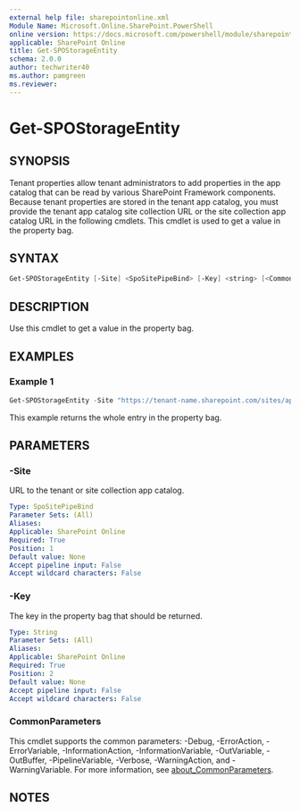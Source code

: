 ```yaml
---
external help file: sharepointonline.xml
Module Name: Microsoft.Online.SharePoint.PowerShell
online version: https://docs.microsoft.com/powershell/module/sharepoint-online/get-spostorageentity
applicable: SharePoint Online
title: Get-SPOStorageEntity
schema: 2.0.0
author: techwriter40
ms.author: pamgreen
ms.reviewer:
---
```


# Get-SPOStorageEntity

## SYNOPSIS

Tenant properties allow tenant administrators to add properties in the app catalog that can be read by various SharePoint Framework components. Because tenant properties are stored in the tenant app catalog, you must provide the tenant app catalog site collection URL or the site collection app catalog URL in the following cmdlets.
This cmdlet is used to get a value in the property bag.

## SYNTAX

```powershell
Get-SPOStorageEntity [-Site] <SpoSitePipeBind> [-Key] <string> [<CommonParameters>]
```

## DESCRIPTION

Use this cmdlet to get a value in the property bag.

## EXAMPLES

### Example 1

```powershell
Get-SPOStorageEntity -Site "https://tenant-name.sharepoint.com/sites/app-catalog" -Key "MyCustomValues"
```

This example returns the whole entry in the property bag.

## PARAMETERS

### -Site

URL to the tenant or site collection app catalog.

```yaml
Type: SpoSitePipeBind
Parameter Sets: (All)
Aliases:
Applicable: SharePoint Online
Required: True
Position: 1
Default value: None
Accept pipeline input: False
Accept wildcard characters: False
```

### -Key

The key in the property bag that should be returned.

```yaml
Type: String
Parameter Sets: (All)
Aliases:
Applicable: SharePoint Online
Required: True
Position: 2
Default value: None
Accept pipeline input: False
Accept wildcard characters: False
```

### CommonParameters

This cmdlet supports the common parameters: -Debug, -ErrorAction, -ErrorVariable, -InformationAction, -InformationVariable, -OutVariable, -OutBuffer, -PipelineVariable, -Verbose, -WarningAction, and -WarningVariable. For more information, see [about_CommonParameters](https://go.microsoft.com/fwlink/p/?LinkID=113216).

## NOTES
